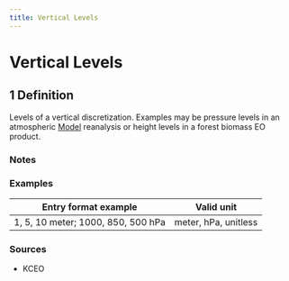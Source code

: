 ```yaml
---
title: Vertical Levels
---
```


# Vertical Levels

## 1 Definition

Levels of a vertical discretization. Examples may be pressure levels in an atmospheric [Model](../model) reanalysis or height levels in a forest biomass EO product.

### Notes 

### Examples 

| Entry format example               | Valid unit        |
|------------------------------------|-------------------|
| 1, 5, 10 meter; 1000, 850, 500 hPa  | meter, hPa, unitless |

### Sources 
- KCEO
